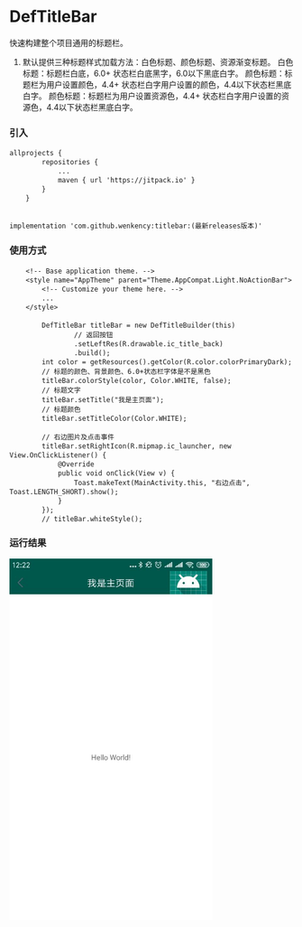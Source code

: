 # DefTitleBar
快速构建整个项目通用的标题栏。
1. 默认提供三种标题样式加载方法：白色标题、颜色标题、资源渐变标题。
   白色标题：标题栏白底，6.0+ 状态栏白底黑字，6.0以下黑底白字。
   颜色标题：标题栏为用户设置颜色，4.4+ 状态栏白字用户设置的颜色，4.4以下状态栏黑底白字。
   颜色标题：标题栏为用户设置资源色，4.4+ 状态栏白字用户设置的资源色，4.4以下状态栏黑底白字。
### 引入

```
allprojects {
		repositories {
			...
			maven { url 'https://jitpack.io' }
		}
	}


implementation 'com.github.wenkency:titlebar:(最新releases版本)'

```

### 使用方式
```
    <!-- Base application theme. -->
    <style name="AppTheme" parent="Theme.AppCompat.Light.NoActionBar">
        <!-- Customize your theme here. -->
        ...
    </style>

        DefTitleBar titleBar = new DefTitleBuilder(this)
                // 返回按钮
                .setLeftRes(R.drawable.ic_title_back)
                .build();
        int color = getResources().getColor(R.color.colorPrimaryDark);
        // 标题的颜色、背景颜色、6.0+状态栏字体是不是黑色
        titleBar.colorStyle(color, Color.WHITE, false);
        // 标题文字
        titleBar.setTitle("我是主页面");
        // 标题颜色
        titleBar.setTitleColor(Color.WHITE);

        // 右边图片及点击事件
        titleBar.setRightIcon(R.mipmap.ic_launcher, new View.OnClickListener() {
            @Override
            public void onClick(View v) {
                Toast.makeText(MainActivity.this, "右边点击", Toast.LENGTH_SHORT).show();
            }
        });
        // titleBar.whiteStyle();

```

### 运行结果

<img src="screenshot/image.jpg" width="360px"/>